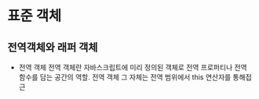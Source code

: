 # 표준 객체
## 전역객체와 래퍼 객체
- 전역 객체
    전역 객체란 자바스크립트에 미리 정의된 객체로 전역 프로퍼티나 전역 함수를 담는 공간의 역할. 전역 객체 그 자체는 전역 범위에서 this 연산자를 통해접근